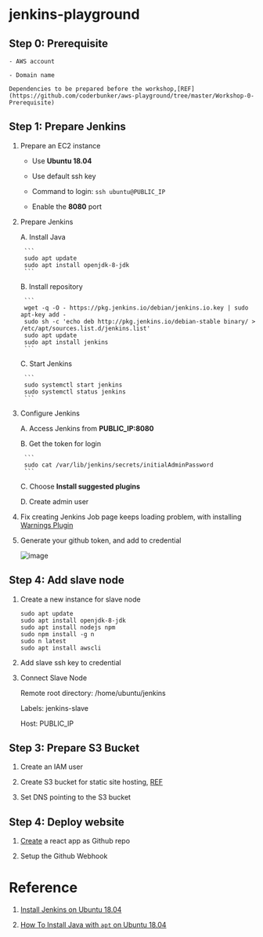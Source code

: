 # jenkins-playground

## Step 0: Prerequisite

    - AWS account
    
    - Domain name

    Dependencies to be prepared before the workshop,[REF](https://github.com/coderbunker/aws-playground/tree/master/Workshop-0-Prerequisite)

## Step 1: Prepare Jenkins 

1. Prepare an EC2 instance 

    - Use **Ubuntu 18.04** 

    - Use default ssh key

    - Command to login: `ssh ubuntu@PUBLIC_IP`

    - Enable the **8080** port 

2. Prepare Jenkins

    A. Install Java

        ```
        sudo apt update
        sudo apt install openjdk-8-jdk
        ```

    B. Install repository 

        ```
        wget -q -O - https://pkg.jenkins.io/debian/jenkins.io.key | sudo apt-key add -
        sudo sh -c 'echo deb http://pkg.jenkins.io/debian-stable binary/ > /etc/apt/sources.list.d/jenkins.list'
        sudo apt update
        sudo apt install jenkins
        ```

    C. Start Jenkins

        ```
        sudo systemctl start jenkins
        sudo systemctl status jenkins
        ```
    
3. Configure Jenkins

    A. Access Jenkins from **PUBLIC_IP:8080**

    B. Get the token for login

        ```
        sudo cat /var/lib/jenkins/secrets/initialAdminPassword
        ```    

    C. Choose **Install suggested plugins**

    D. Create admin user




4. Fix creating Jenkins Job page keeps loading problem, with installing [Warnings Plugin](https://wiki.jenkins.io/display/JENKINS/Warnings+Plugin)


5. Generate your github token, and add to credential

    ![image](https://user-images.githubusercontent.com/4877346/50719539-6c738080-10d8-11e9-9bb7-69c85ca80b3b.png)


## Step 4: Add slave node

1. Create a new instance for slave node

    ```
    sudo apt update
    sudo apt install openjdk-8-jdk
    sudo apt install nodejs npm
    sudo npm install -g n
    sudo n latest
    sudo apt install awscli
    ```

2. Add slave ssh key to credential

3. Connect Slave Node

    Remote root directory: /home/ubuntu/jenkins

    Labels: jenkins-slave

    Host: PUBLIC_IP

    
## Step 3: Prepare S3 Bucket

1. Create an IAM user

2. Create S3 bucket for static site hosting, [REF](https://github.com/coderbunker/aws-playground/tree/master/Workshop-4-Static-Site-with-S3)

3. Set DNS pointing to the S3 bucket


## Step 4: Deploy website

1. [Create](https://reactjs.org/docs/create-a-new-react-app.html) a react app as Github repo

2. Setup the Github Webhook

# Reference

1. [Install Jenkins on Ubuntu 18.04](https://www.digitalocean.com/community/tutorials/how-to-install-jenkins-on-ubuntu-18-04)

2. [How To Install Java with `apt` on Ubuntu 18.04](https://www.digitalocean.com/community/tutorials/how-to-install-java-with-apt-on-ubuntu-18-04#installing-specific-versions-of-openjdk)
